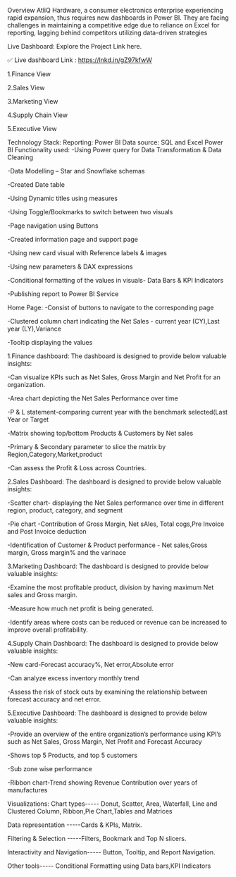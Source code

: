 Overview
AtliQ Hardware, a consumer electronics enterprise experiencing rapid expansion, thus requires new dashboards in Power BI. They are facing challenges in maintaining a competitive edge due to reliance on Excel for reporting, lagging behind competitors utilizing data-driven strategies

Live Dashboard:
Explore the Project Link here.

✅ Live dashboard Link : https://lnkd.in/gZ97kfwW

1.Finance View

2.Sales View

3.Marketing View

4.Supply Chain View

5.Executive View

Technology Stack:
Reporting: Power BI
Data source: SQL and Excel
Power BI Functionality used:
-Using Power query for Data Transformation & Data Cleaning

-Data Modelling – Star and Snowflake schemas

-Created Date table

-Using Dynamic titles using measures

-Using Toggle/Bookmarks to switch between two visuals

-Page navigation using Buttons

-Created information page and support page

-Using new card visual with Reference labels & images

-Using new parameters & DAX expressions

-Conditional formatting of the values in visuals- Data Bars & KPI Indicators

-Publishing report to Power BI Service

Home Page:
-Consist of buttons to navigate to the corresponding page

-Clustered column chart indicating the Net Sales - current year (CY),Last year (LY),Variance

-Tooltip displaying the values

1.Finance dashboard:
The dashboard is designed to provide below valuable insights:

-Can visualize KPIs such as Net Sales, Gross Margin and Net Profit for an organization.

-Area chart depicting the Net Sales Performance over time

-P & L statement-comparing current year with the benchmark selected(Last Year or Target

-Matrix showing top/bottom Products & Customers by Net sales

-Primary & Secondary parameter to slice the matrix by Region,Category,Market,product

-Can assess the Profit & Loss across Countries.

2.Sales Dashboard:
The dashboard is designed to provide below valuable insights:

-Scatter chart- displaying the Net Sales performance over time in different region, product, category, and segment

-Pie chart -Contribution of Gross Margin, Net sAles, Total cogs,Pre Invoice and Post Invoice deduction

-Identification of Customer & Product performance - Net sales,Gross margin, Gross margin% and the varinace

3.Marketing Dashboard:
The dashboard is designed to provide below valuable insights:

-Examine the most profitable product, division by having maximum Net sales and Gross margin.

-Measure how much net profit is being generated.

-Identify areas where costs can be reduced or revenue can be increased to improve overall profitability.

4.Supply Chain Dashboard:
The dashboard is designed to provide below valuable insights:

-New card-Forecast accuracy%, Net error,Absolute error

-Can analyze excess inventory monthly trend

-Assess the risk of stock outs by examining the relationship between forecast accuracy and net error.

5.Executive Dashboard:
The dashboard is designed to provide below valuable insights:

-Provide an overview of the entire organization’s performance using KPI’s such as Net Sales, Gross Margin, Net Profit and Forecast Accuracy

-Shows top 5 Products, and top 5 customers

-Sub zone wise performance

-Ribbon chart-Trend showing Revenue Contribution over years of manufactures

Visualizations:
Chart types----- Donut, Scatter, Area, Waterfall, Line and Clustered Column, Ribbon,Pie Chart,Tables and Matrices

Data representation -----Cards & KPIs, Matrix.

Filtering & Selection -----Filters, Bookmark and Top N slicers.

Interactivity and Navigation----- Button, Tooltip, and Report Navigation.

Other tools----- Conditional Formatting using Data bars,KPI Indicators
